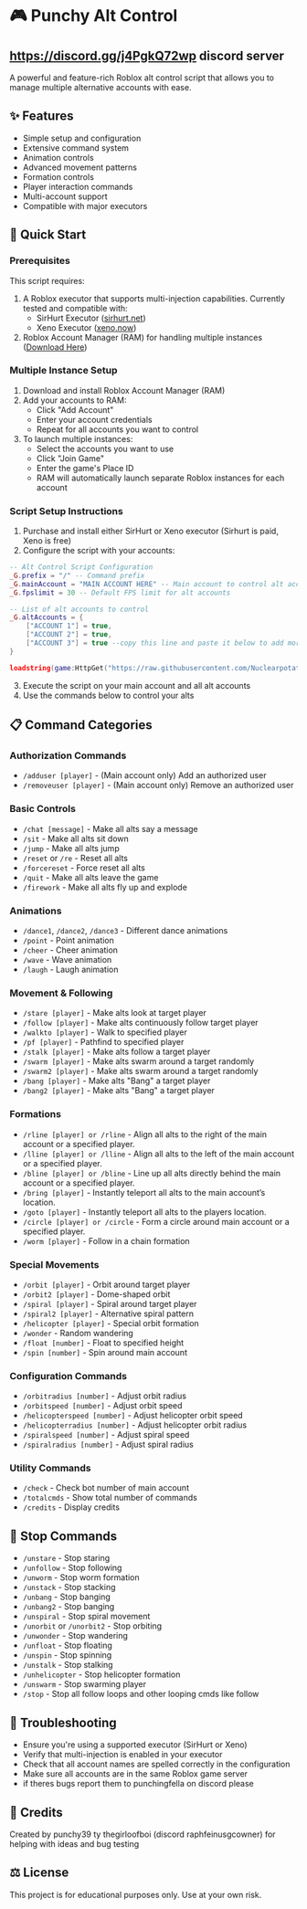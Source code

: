 # 🎮 Punchy Alt Control
## https://discord.gg/j4PgkQ72wp discord server
A powerful and feature-rich Roblox alt control script that allows you to manage multiple alternative accounts with ease.

## ✨ Features
- Simple setup and configuration
- Extensive command system
- Animation controls
- Advanced movement patterns
- Formation controls
- Player interaction commands
- Multi-account support
- Compatible with major executors

## 🚀 Quick Start

### Prerequisites
This script requires:
1. A Roblox executor that supports multi-injection capabilities. Currently tested and compatible with:
   - SirHurt Executor ([sirhurt.net](https://sirhurt.net))
   - Xeno Executor ([xeno.now](https://xeno.now))
2. Roblox Account Manager (RAM) for handling multiple instances ([Download Here](https://github.com/ic3w0lf22/Roblox-Account-Manager))

### Multiple Instance Setup
1. Download and install Roblox Account Manager (RAM)
2. Add your accounts to RAM:
   - Click "Add Account"
   - Enter your account credentials
   - Repeat for all accounts you want to control
3. To launch multiple instances:
   - Select the accounts you want to use
   - Click "Join Game"
   - Enter the game's Place ID
   - RAM will automatically launch separate Roblox instances for each account

### Script Setup Instructions
1. Purchase and install either SirHurt or Xeno executor (Sirhurt is paid, Xeno is free)
2. Configure the script with your accounts:

```lua
-- Alt Control Script Configuration
_G.prefix = "/" -- Command prefix
_G.mainAccount = "MAIN ACCOUNT HERE" -- Main account to control alt accounts
_G.fpslimit = 30 -- Default FPS limit for alt accounts

-- List of alt accounts to control
_G.altAccounts = {
    ["ACCOUNT 1"] = true,
    ["ACCOUNT 2"] = true,
    ["ACCOUNT 3"] = true --copy this line and paste it below to add more accounts (make sure there's a comma after each line)
}

loadstring(game:HttpGet("https://raw.githubusercontent.com/Nuclearpotato69/Punchy-Alt-Control/main/main.lua", true))()
```

3. Execute the script on your main account and all alt accounts
4. Use the commands below to control your alts

## 📋 Command Categories

### Authorization Commands
- `/adduser [player]` - (Main account only) Add an authorized user
- `/removeuser [player]` - (Main account only) Remove an authorized user

### Basic Controls
- `/chat [message]` - Make all alts say a message
- `/sit` - Make all alts sit down
- `/jump` - Make all alts jump
- `/reset` or `/re` - Reset all alts
- `/forcereset` - Force reset all alts
- `/quit` - Make all alts leave the game
- `/firework` - Make all alts fly up and explode

### Animations
- `/dance1`, `/dance2`, `/dance3` - Different dance animations
- `/point` - Point animation
- `/cheer` - Cheer animation
- `/wave` - Wave animation
- `/laugh` - Laugh animation

### Movement & Following
- `/stare [player]` - Make alts look at target player
- `/follow [player]` - Make alts continuously follow target player
- `/walkto [player]` - Walk to specified player
- `/pf [player]` - Pathfind to specified player
- `/stalk [player]` - Make alts follow a target player
- `/swarm [player]` - Make alts swarm around a target randomly
- `/swarm2 [player]` - Make alts swarm around a target randomly
- `/bang [player]` - Make alts "Bang" a target player
- `/bang2 [player]` - Make alts "Bang" a target player
### Formations
- `/rline [player] or /rline` - Align all alts to the right of the main account or a specified player.
- `/lline [player] or /lline` - Align all alts to the left of the main account or a specified player.
- `/bline [player] or /bline` - Line up all alts directly behind the main account or a specified player.
- `/bring [player]` - Instantly teleport all alts to the main account’s location.
- `/goto [player]` - Instantly teleport all alts to the players location.
- `/circle [player] or /circle` - Form a circle around main account or a specified player.
- `/worm [player]` - Follow in a chain formation

### Special Movements
- `/orbit [player]` - Orbit around target player
- `/orbit2 [player]` - Dome-shaped orbit
- `/spiral [player]` - Spiral around target player
- `/spiral2 [player]` - Alternative spiral pattern
- `/helicopter [player]` - Special orbit formation
- `/wonder` - Random wandering
- `/float [number]` - Float to specified height
- `/spin [number]` - Spin around main account

### Configuration Commands
- `/orbitradius [number]` - Adjust orbit radius
- `/orbitspeed [number]` - Adjust orbit speed
- `/helicopterspeed [number]` - Adjust helicopter orbit speed
- `/helicopterradius [number]` - Adjust helicopter orbit radius
- `/spiralspeed [number]` - Adjust spiral speed
- `/spiralradius [number]` - Adjust spiral radius

### Utility Commands
- `/check` - Check bot number of main account
- `/totalcmds` - Show total number of commands
- `/credits` - Display credits

## 🛑 Stop Commands
- `/unstare` - Stop staring
- `/unfollow` - Stop following
- `/unworm` - Stop worm formation
- `/unstack` - Stop stacking
- `/unbang` - Stop banging
- `/unbang2` - Stop banging
- `/unspiral` - Stop spiral movement
- `/unorbit` or `/unorbit2` - Stop orbiting
- `/unwonder` - Stop wandering
- `/unfloat` - Stop floating
- `/unspin` - Stop spinning
- `/unstalk` - Stop stalking
- `/unhelicopter` - Stop helicopter formation
- `/unswarm` - Stop swarming player
- `/stop` - Stop all follow loops and other looping cmds like follow

## 🔧 Troubleshooting
- Ensure you're using a supported executor (SirHurt or Xeno)
- Verify that multi-injection is enabled in your executor
- Check that all account names are spelled correctly in the configuration
- Make sure all accounts are in the same Roblox game server
- if theres bugs report them to punchingfella on discord please

## 📝 Credits
Created by punchy39
ty thegirloofboi (discord raphfeinusgcowner) for helping with ideas and bug testing

## ⚖️ License
This project is for educational purposes only. Use at your own risk.

